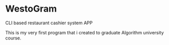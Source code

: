# WestoGram
CLI based restaurant cashier system APP

This is my very first program that i created to graduate Algorithm university course.

